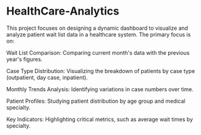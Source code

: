 # HealthCare-Analytics
This project focuses on designing a dynamic dashboard to visualize and analyze patient wait list data in a healthcare system. The primary focus is on:

Wait List Comparison: Comparing current month's data with the previous year's figures.

Case Type Distribution: Visualizing the breakdown of patients by case type (outpatient, day case, inpatient).

Monthly Trends Analysis: Identifying variations in case numbers over time.

Patient Profiles: Studying patient distribution by age group and medical specialty.

Key Indicators: Highlighting critical metrics, such as average wait times by specialty.

